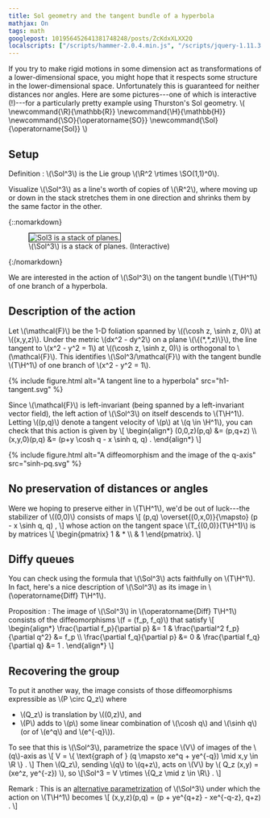 ```yaml
---
title: Sol geometry and the tangent bundle of a hyperbola
mathjax: On
tags: math
googlepost: 101956452641381748248/posts/ZcKdxXLXX2Q
localscripts: ["/scripts/hammer-2.0.4.min.js", "/scripts/jquery-1.11.3.min.js"]
---
```


If you try to make rigid motions in some dimension act
as transformations of a lower-dimensional space, you might
hope that it respects some structure in the lower-dimensional space.
Unfortunately this is guaranteed for neither distances nor angles.
Here are some pictures---one of which is interactive (!)---for a
particularly pretty example using Thurston's Sol geometry.
\\(
\\newcommand{\\R}{\\mathbb{R}}
\\newcommand{\\H}{\\mathbb{H}}
\\newcommand{\\SO}{\\operatorname{SO}}
\\newcommand{\\Sol}{\\operatorname{Sol}}
\\)

## Setup

Definition
: \\(\\Sol^3\\) is the Lie group
  \\(\\R^2 \\rtimes \\SO(1,1)^0\\).

Visualize \\(\\Sol^3\\) as a line's worth of copies of \\(\\R^2\\),
where moving up or down in the stack stretches them in one direction and
shrinks them by the same factor in the other.

{::nomarkdown}
<figure>
<canvas id="fig_sol3" width="256" height="256" style="border: 1px solid #000;">
<img src="{{ site.baseurl }}/up/sol3-thumb.png" alt="Sol3 is a stack of planes." />
</canvas>
<figcaption>\(\Sol^3\) is a stack of planes. (Interactive)</figcaption>
</figure>
{:/nomarkdown}

<script type="text/javascript" src="{{ site.baseurl }}/up/sol3.js" data-canvas="#fig_sol3"></script>

<!-- \\cong \\R^2 \\underset{\\left(\\begin{smallmatrix} e^t & \\\\ & e^{-t} \\end{smallmatrix}\\right)}{\\rtimes} \\R \\). -->

We are interested in the action of \\(\\Sol^3\\) on the tangent bundle
\\(T\\H^1\\) of one branch of a hyperbola.

## Description of the action

Let \\(\\mathcal{F}\\) be the 1-D foliation spanned by
\\((\\cosh z, \\sinh z, 0)\\) at \\((x,y,z)\\).
Under the metric \\(dx^2 - dy^2\\) on a plane \\(\\{(\*,\*,z)\\}\\),
the line tangent to \\(x^2 - y^2 = 1\\) at \\((\\cosh z, \\sinh z, 0)\\)
is orthogonal to \\(\\mathcal{F}\\). This identifies \\(\\Sol^3/\\mathcal{F}\\)
with the tangent bundle \\(T\\H^1\\) of one branch of \\(x^2 - y^2 = 1\\).

{% include figure.html alt="A tangent line to a hyperbola" src="h1-tangent.svg" %}

Since \\(\\mathcal{F}\\) is left-invariant (being spanned by a left-invariant
vector field), the left action of \\(\\Sol^3\\) on itself descends to
\\(T\\H^1\\).
Letting \\((p,q)\\) denote a tangent velocity of \\(p\\) at \\(q \\in \\H^1\\),
you can check that this action is given by
\\[
\\begin{align\*}
(0,0,z)(p,q) &= (p,q+z) \\\\ 
(x,y,0)(p,q) &= (p+y \cosh q - x \sinh q, q) .
\\end{align\*}
\\]

{% include figure.html alt="A diffeomorphism and the image of the q-axis" src="sinh-pq.svg" %}

## No preservation of distances or angles

Were we hoping to preserve either in \\(T\\H^1\\),
we'd be out of luck---the stabilizer of \\((0,0)\\) consists of maps
\\[
(p,q) \\overset{(0,x,0)}{\\mapsto} (p - x \\sinh q, q) ,
\\]
whose action on the tangent space \\(T\_{(0,0)}(T\\H^1)\\) is by matrices
\\[ \\begin{pmatrix} 1 & \* \\\\ & 1 \\end{pmatrix}. \\]

## Diffy queues

You can check using the formula that
\\(\\Sol^3\\) acts faithfully on \\(T\\H^1\\).
In fact, here's a nice description of
\\(\\Sol^3\\) as its image in \\(\\operatorname{Diff} T\\H^1\\).

Proposition
: The image of \\(\\Sol^3\\) in \\(\\operatorname{Diff} T\\H^1\\)
consists of the diffeomorphisms \\(f = (f\_p, f\_q)\\) that satisfy
\\[
\\begin{align\*}
\\frac{\\partial f\_p}{\\partial p} &= 1 &
\\frac{\\partial^2 f\_p}{\\partial q^2} &= f\_p \\\\ 
\\frac{\\partial f\_q}{\\partial p} &= 0 &
\\frac{\\partial f\_q}{\\partial q} &= 1 .
\\end{align\*}
\\]

## Recovering the group

To put it another way, the image consists of those diffeomorphisms
expressible as \\(P \\circ Q\_z\\) where

* \\(Q\_z\\) is translation by \\((0,z)\\), and
* \\(P\\) adds to \\(p\\) some linear combination of
  \\(\\cosh q\\) and \\(\\sinh q\\) (or of \\(e^q\\) and \\(e^{-q}\\)).

To see that this is \\(\\Sol^3\\),
parametrize the space \\(V\\) of images of the \\(q\\)-axis as
\\[
V = \\{ \\text{graph of } (q \\mapsto xe^q + ye^{-q}) \\mid x,y \\in \\R \\} .
\\]
Then \\(Q\_z\\), sending \\(q\\) to \\(q+z\\), acts on \\(V\\) by
\\( Q\_z (x,y) = (xe^z, ye^{-z}) \\),
so
\\[\\Sol^3 = V \\rtimes \\{Q\_z \\mid z \\in \\R\\} . \\]

Remark
: This is an [alternative parametrization][MW] of \\(\\Sol^3\\)
under which the action on \\(T\\H^1\\) becomes
\\[ (x,y,z)(p,q) = (p + ye^{q+z} - xe^{-q-z}, q+z) . \\]

[MW]: http://mathworld.wolfram.com/SolGeometry.html


